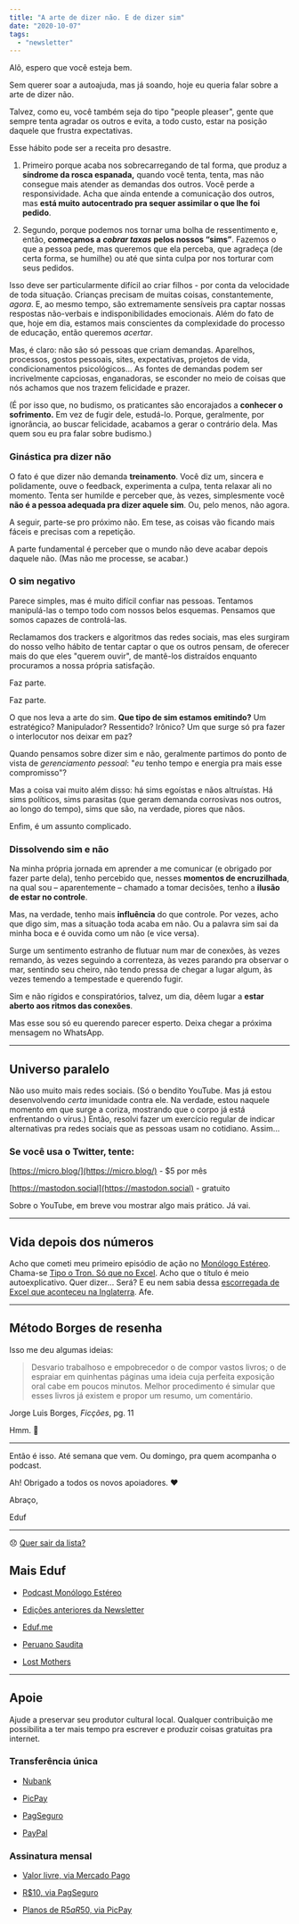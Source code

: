 ```yaml
---
title: "A arte de dizer não. E de dizer sim"
date: "2020-10-07"
tags: 
  - "newsletter"
---
```


Alô, espero que você esteja bem.

Sem querer soar a autoajuda, mas já soando, hoje eu queria falar sobre a arte de dizer não.

Talvez, como eu, você também seja do tipo "people pleaser", gente que sempre tenta agradar os outros e evita, a todo custo, estar na posição daquele que frustra expectativas.

Esse hábito pode ser a receita pro desastre.

1. Primeiro porque acaba nos sobrecarregando de tal forma, que produz a **síndrome da rosca espanada,** quando você tenta, tenta, mas não consegue mais atender as demandas dos outros. Você perde a responsividade. Acha que ainda entende a comunicação dos outros, mas **está muito autocentrado pra sequer assimilar o que lhe foi pedido**.
    
2. Segundo, porque podemos nos tornar uma bolha de ressentimento e, então, **começamos a** _**cobrar taxas**_ **pelos nossos “sims”**. Fazemos o que a pessoa pede, mas queremos que ela perceba, que agradeça (de certa forma, se humilhe) ou até que sinta culpa por nos torturar com seus pedidos.
    

Isso deve ser particularmente difícil ao criar filhos - por conta da velocidade de toda situação. Crianças precisam de muitas coisas, constantemente, _agora_. E, ao mesmo tempo, são extremamente sensíveis pra captar nossas respostas não-verbais e indisponibilidades emocionais. Além do fato de que, hoje em dia, estamos mais conscientes da complexidade do processo de educação, então queremos _acertar_.

Mas, é claro: não são só pessoas que criam demandas. Aparelhos, processos, gostos pessoais, sites, expectativas, projetos de vida, condicionamentos psicológicos… As fontes de demandas podem ser incrivelmente capciosas, enganadoras, se esconder no meio de coisas que nós achamos que nos trazem felicidade e prazer.

(É por isso que, no budismo, os praticantes são encorajados a **conhecer o sofrimento.** Em vez de fugir dele, estudá-lo. Porque, geralmente, por ignorância, ao buscar felicidade, acabamos a gerar o contrário dela. Mas quem sou eu pra falar sobre budismo.)

### Ginástica pra dizer não

O fato é que dizer não demanda **treinamento**. Você diz um, sincera e polidamente, ouve o feedback, experimenta a culpa, tenta relaxar ali no momento. Tenta ser humilde e perceber que, às vezes, simplesmente você **não é a pessoa adequada pra dizer aquele sim**. Ou, pelo menos, não agora.

A seguir, parte-se pro próximo não. Em tese, as coisas vão ficando mais fáceis e precisas com a repetição.

A parte fundamental é perceber que o mundo não deve acabar depois daquele não. (Mas não me processe, se acabar.)

### O sim negativo

Parece simples, mas é muito difícil confiar nas pessoas. Tentamos manipulá-las o tempo todo com nossos belos esquemas. Pensamos que somos capazes de controlá-las.

Reclamamos dos trackers e algoritmos das redes sociais, mas eles surgiram do nosso velho hábito de tentar captar o que os outros pensam, de oferecer mais do que eles "querem ouvir", de mantê-los distraídos enquanto procuramos a nossa própria satisfação.

Faz parte.

Faz parte.

O que nos leva a arte do sim. **Que tipo de sim estamos emitindo?** Um estratégico? Manipulador? Ressentido? Irônico? Um que surge só pra fazer o interlocutor nos deixar em paz?

Quando pensamos sobre dizer sim e não, geralmente partimos do ponto de vista de _gerenciamento pessoal_: "_eu_ tenho tempo e energia pra mais esse compromisso"?

Mas a coisa vai muito além disso: há sims egoístas e nãos altruístas. Há sims políticos, sims parasitas (que geram demanda corrosivas nos outros, ao longo do tempo), sims que são, na verdade, piores que nãos.

Enfim, é um assunto complicado.

### Dissolvendo sim e não

Na minha própria jornada em aprender a me comunicar (e obrigado por fazer parte dela), tenho percebido que, nesses **momentos de encruzilhada**, na qual sou – aparentemente – chamado a tomar decisões, tenho a **ilusão de estar no controle**.

Mas, na verdade, tenho mais **influência** do que controle. Por vezes, acho que digo sim, mas a situação toda acaba em não. Ou a palavra sim sai da minha boca e é ouvida como um não (e vice versa).

Surge um sentimento estranho de flutuar num mar de conexões, às vezes remando, às vezes seguindo a correnteza, às vezes parando pra observar o mar, sentindo seu cheiro, não tendo pressa de chegar a lugar algum, às vezes temendo a tempestade e querendo fugir.

Sim e não rígidos e conspiratórios, talvez, um dia, dêem lugar a **estar aberto aos ritmos das conexões**.

Mas esse sou só eu querendo parecer esperto. Deixa chegar a próxima mensagem no WhatsApp.

* * *

## Universo paralelo

Não uso muito mais redes sociais. (Só o bendito YouTube. Mas já estou desenvolvendo _certa_ imunidade contra ele. Na verdade, estou naquele momento em que surge a coriza, mostrando que o corpo já está enfrentando o vírus.) Então, resolvi fazer um exercício regular de indicar alternativas pra redes sociais que as pessoas usam no cotidiano. Assim…

### Se você usa o Twitter, tente:

[https://micro.blog/](https://micro.blog/) - $5 por mês

[https://mastodon.social](https://mastodon.social) - gratuito

Sobre o YouTube, em breve vou mostrar algo mais prático. Já vai.

* * *

## Vida depois dos números

Acho que cometi meu primeiro episódio de ação no [Monólogo Estéreo](https://anchor.fm/monoestereo). Chama-se [Tipo o Tron. Só que no Excel](https://eduf.me/tipo-o-tron-so-que-no-excel/). Acho que o título é meio autoexplicativo. Quer dizer… Será? E eu nem sabia dessa [escorregada de Excel que aconteceu na Inglaterra](https://anchor.fm/monoestereo). Afe.

* * *

## Método Borges de resenha

Isso me deu algumas ideias:

> Desvario trabalhoso e empobrecedor o de compor vastos livros; o de espraiar em quinhentas páginas uma ideia cuja perfeita exposição oral cabe em poucos minutos. Melhor procedimento é simular que esses livros já existem e propor um resumo, um comentário.

Jorge Luis Borges, _Ficções_, pg. 11

Hmm. 🤔

* * *

Então é isso. Até semana que vem. Ou domingo, pra quem acompanha o podcast.

Ah! Obrigado a todos os novos apoiadores. ❤️

Abraço,

Eduf

* * *

😞 [Quer sair da lista?](https://email.mg2.substack.com/c/eJxVkVuPqjAUhX8NvB3SlovwwIOjB4fJUTMTx9sLKe0Gq9AyUET89VP16SRNuru6d1ezPkY1lKod40Z12u47aDPBY4xcP0QBsnnscRz6oS26rGgBaiqqWLc92E2fV4JRLZR8TIRBEE3sUzxByHcL5HrYB5ZPgEaFP8l5SBHOTYuZMz4Z7bkAySCGK7SjkmBX8UnrprPcqUUSs4D3hdP1eacpuzhM1Uaj7OFmCi46mleQPb9juUmjOKOdtty5RQKtLiBNCeMHZmQ77kl1Sc_qtpwv8Xo-JcvZINgiuvMkao6zNFhvprfVprz9m300h_2nWJ__4vWmRKvNN17eL11aV3c2pkEq3_BBIG91PvirMe1SuTJno9dfDSOJyBfb4rjDJ7obRPHp_NTvDDMpvHnyg7zFn2sQ7d9C73r93nlHOvsazu42Re_lkChbxAQRhEISYJ_4buRgB_f5QKnXEKEsD9Ul-S8Mu41NQLTlqoBWUsnhZrrKRxzPawMnM3vdS6HHDOQjLf7ipl-knxj02EAsYegq0Bral2hgRgj7IbaNI1fmTfkwK34BCOS7Zw)

## **Mais Eduf**

- [Podcast Monólogo Estéreo](https://anchor.fm/monoestereo)
    
- [Edições anteriores da Newsletter](https://eduf.substack.com/)
    
- [Eduf.me](https://eduf.me/)
    
- [Peruano Saudita](https://soundcloud.com/eduf/sets/peruano-saudita-hom-nimo)
    
- [Lost Mothers](https://soundcloud.com/eduf/sets/lost-mothers)
    

* * *

## **Apoie**

Ajude a preservar seu produtor cultural local. Qualquer contribuição me possibilita a ter mais tempo pra escrever e produzir coisas gratuitas pra internet.

### **Transferência única**

- [Nubank](https://nubank.com.br/pagar/1ezff9/Zqnh6gcXu8)
    
- [PicPay](https://picpay.me/eduardo.fernandes.silva29)
    
- [PagSeguro](https://pag.ae/7WpAsQ2sR)
    
- [PayPal](https://www.paypal.com/cgi-bin/webscr?cmd=_s-xclick&hosted_button_id=V754DZ6ZKC4PU&source=url)
    

### **Assinatura mensal**

- [Valor livre, via Mercado Pago](http://mpago.la/1RSa3aa)
    
- [R$10, via PagSeguro](http://pag.ae/7WpCa_xxS)
    
- [Planos de R$5 a R$50, via PicPay](https://picpay.me/edufeduf)
